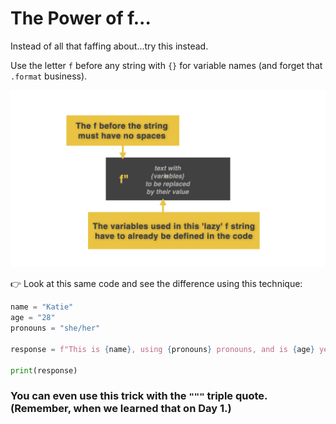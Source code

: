 # The Power of f...

Instead of all that faffing about...try this instead. 

Use the letter `f` before any string with `{}` for variable names (and forget that `.format` business).

![](resources/f.003.png)

👉 Look at this same code and see the difference using this technique:

```python
name = "Katie"
age = "28"
pronouns = "she/her"

response = f"This is {name}, using {pronouns} pronouns, and is {age} years old. Hello, {name}. How are you? Have you been having a great {age} years so far"

print(response)
```

### You can even use this trick with the `"""` triple quote. (Remember, when we learned that on Day 1.)